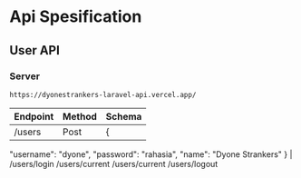 # Api Spesification

## User API

### Server
```
https://dyonestrankers-laravel-api.vercel.app/
```
| Endpoint | Method | Schema |
| --- | --- | --- |
| /users | Post | {
  "username": "dyone",
  "password": "rahasia",
  "name": "Dyone Strankers"
} |
/users/login
/users/current
/users/current
/users/logout